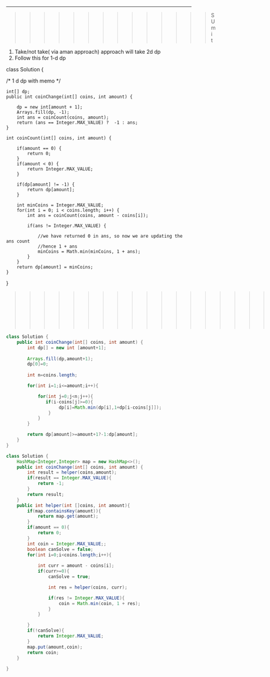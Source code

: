 
---
>>>>>>>>>>>>>>  SUmit
1. Take/not take( via aman approach) approach will take 2d dp
2. Follow this for 1-d dp




class Solution {

/* 1 d dp with memo */

    int[] dp;
    public int coinChange(int[] coins, int amount) {

        dp = new int[amount + 1];
        Arrays.fill(dp, -1);
        int ans = coinCount(coins, amount);
        return (ans == Integer.MAX_VALUE) ?  -1 : ans;
    }

    int coinCount(int[] coins, int amount) {

        if(amount == 0) {
            return 0;
        }
        if(amount < 0) {
            return Integer.MAX_VALUE;
        }

        if(dp[amount] != -1) {
            return dp[amount];
        }

        int minCoins = Integer.MAX_VALUE;
        for(int i = 0; i < coins.length; i++) {
            int ans = coinCount(coins, amount - coins[i]);

            if(ans != Integer.MAX_VALUE) {

                //we have returned 0 in ans, so now we are updating the ans count
                //hence 1 + ans
                minCoins = Math.min(minCoins, 1 + ans);
            }
        }
        return dp[amount] = minCoins;
    }
}

>>>>>>>>>>>>>>>>>>> Sanjay
```java
class Solution {
    public int coinChange(int[] coins, int amount) {
        int dp[] = new int [amount+1];
        
        Arrays.fill(dp,amount+1);
        dp[0]=0;
        
        int n=coins.length;

        for(int i=1;i<=amount;i++){

            for(int j=0;j<n;j++){
               if(i-coins[j]>=0){
                    dp[i]=Math.min(dp[i],1+dp[i-coins[j]]);
                }     
            }
        }

        return dp[amount]>=amount+1?-1:dp[amount];
    }
}
```

```java
class Solution {
    HashMap<Integer,Integer> map = new HashMap<>();
    public int coinChange(int[] coins, int amount) {
        int result = helper(coins,amount);
        if(result == Integer.MAX_VALUE){
            return -1;
        }
        return result;
    }
    public int helper(int []coins, int amount){
        if(map.containsKey(amount)){
            return map.get(amount);
        }
        if(amount == 0){
            return 0;
        }
        int coin = Integer.MAX_VALUE;;
        boolean canSolve = false;
        for(int i=0;i<coins.length;i++){
            
            int curr = amount - coins[i];
            if(curr>=0){
                canSolve = true;

                int res = helper(coins, curr);

                if(res != Integer.MAX_VALUE){
                    coin = Math.min(coin, 1 + res);
                }
            }

        }
        if(!canSolve){
            return Integer.MAX_VALUE;
        }
        map.put(amount,coin);
        return coin;
    }
    
}
```


